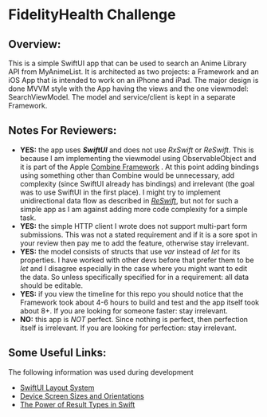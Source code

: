 # FidelityHealth Challenge

## Overview:
This is a simple SwiftUI app that can be used to search an Anime Library API from MyAnimeList.
It is architected as two projects: a Framework and an iOS App that is intended to work on an iPhone and iPad.
The major design is done MVVM style with the App having the views and the one viewmodel: SearchViewModel.
The model and service/client is kept in a separate Framework.

## Notes For Reviewers:
* **YES:** the app uses _**SwiftUI**_ and does not use _*RxSwift*_ or _*ReSwift*_. This is because I am implementing the viewmodel using ObservableObject and it is part of the Apple [Combine Framework](https://developer.apple.com/documentation/combine/observableobject) . At this point adding bindings using something other than Combine would be unnecessary, add complexity (since SwiftUI already has bindings) and irrelevant (the goal was to use SwiftUI in the first place). I might try to implement unidirectional data flow as described in [_*ReSwift*_](https://github.com/ReSwift/ReSwift), but not for such a simple app as I am against adding more code complexity for a simple task. 
* **YES:** the simple HTTP client I wrote does not support multi-part form submissions. This was not a stated requirement and if it is a sore spot in your review then pay me to add the feature, otherwise stay irrelevant.
* **YES:** the model consists of structs that use *var* instead of *let* for its properties. I have worked with other devs before that prefer them to be *let* and I disagree especially in the case where you might want to edit the data. So unless specifically specified for in a requirement: all data should be editable.
* **YES:** if you view the timeline for this repo you should notice that the Framework took about 4-6 hours to build and test and the app itself took about 8+. If you are looking for someone faster: stay irrelevant.
* **NO:** this app is *NOT* perfect. Since nothing is perfect, then perfection itself is irrelevant. If you are looking for perfection: stay irrelevant.

## Some Useful Links:
The following information was used during development
* [SwiftUI Layout System](https://kean.blog/post/swiftui-layout-system)
* [Device Screen Sizes and Orientations](https://developer.apple.com/design/human-interface-guidelines/ios/visual-design/adaptivity-and-layout/)
* [The Power of Result Types in Swift](https://www.swiftbysundell.com/articles/the-power-of-result-types-in-swift/)
